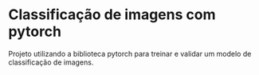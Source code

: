 # Classificação de imagens com pytorch
Projeto utilizando a biblioteca pytorch para treinar e validar um modelo de classificação de imagens.
